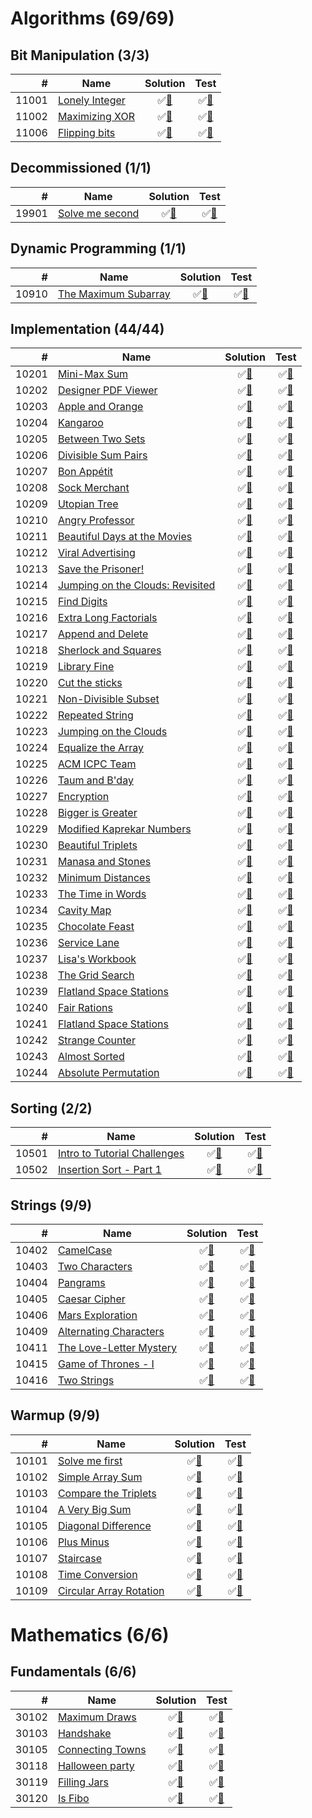 # Algorithms (69/69)

## Bit Manipulation (3/3)

|     # | Name                    | Solution                          | Test                           |
|------:|-------------------------|:---------------------------------:|:------------------------------:|
| 11001 | [Lonely Integer][11001] | &#9989;[&#128190;][11001solution] | &#9989;[&#128190;][11001tests] |
| 11002 | [Maximizing XOR][11002] | &#9989;[&#128190;][11002solution] | &#9989;[&#128190;][11002tests] |
| 11006 | [Flipping bits][11006]  | &#9989;[&#128190;][11006solution] | &#9989;[&#128190;][11006tests] |

[11001]: https://www.hackerrank.com/challenges/lonely-integer
[11002]: https://www.hackerrank.com/challenges/maximizing-xor
[11006]: https://www.hackerrank.com/challenges/flipping-bits

[11001solution]: src/main/java/org/ck/hackerRank/algorithms/bitmanipulation/lonelyinteger/Solution.java
[11002solution]: src/main/java/org/ck/hackerRank/algorithms/bitmanipulation/maximisingxor/Solution.java
[11006solution]: src/main/java/org/ck/hackerRank/algorithms/bitmanipulation/flippingbits/Solution.java

[11001tests]: src/test/java/org/ck/hackerRank/algorithms/bitmanipulation/lonelyinteger/SolutionTest.java
[11002tests]: src/test/java/org/ck/hackerRank/algorithms/bitmanipulation/maximisingxor/SolutionTest.java
[11006tests]: src/test/java/org/ck/hackerRank/algorithms/bitmanipulation/flippingbits/SolutionTest.java


## Decommissioned (1/1)

|     # | Name                     | Solution                          | Test                           |
|------:|--------------------------|:---------------------------------:|:------------------------------:|
| 19901 | [Solve me second][19901] | &#9989;[&#128190;][19901solution] | &#9989;[&#128190;][19901tests] |

[19901]: https://www.hackerrank.com/challenges/solve-me-second

[19901solution]: src/main/java/org/ck/hackerRank/algorithms/decommissioned/solvemesecond/Solution.java

[19901tests]: src/test/java/org/ck/hackerRank/algorithms/decommissioned/solvemesecond/SolutionTest.java


## Dynamic Programming (1/1)

|     # | Name                          | Solution                          | Test                           |
|------:|-------------------------------|:---------------------------------:|:------------------------------:|
| 10910 | [The Maximum Subarray][10910] | &#9989;[&#128190;][10910solution] | &#9989;[&#128190;][10910tests] |

[10910]: https://www.hackerrank.com/challenges/maxsubarray

[10910solution]: src/main/java/org/ck/hackerRank/algorithms/dynamicprogramming/maxsubarray/Solution.java

[10910tests]: src/test/java/org/ck/hackerRank/algorithms/dynamicprogramming/maxsubarray/SolutionTest.java


## Implementation (44/44)

|     # | Name                                      | Solution                          | Test                           |
|------:|-------------------------------------------|:---------------------------------:|:------------------------------:|
| 10201 | [Mini-Max Sum][10201]                     | &#9989;[&#128190;][10201solution] | &#9989;[&#128190;][10201tests] |
| 10202 | [Designer PDF Viewer][10202]              | &#9989;[&#128190;][10202solution] | &#9989;[&#128190;][10202tests] |
| 10203 | [Apple and Orange][10203]                 | &#9989;[&#128190;][10203solution] | &#9989;[&#128190;][10203tests] |
| 10204 | [Kangaroo][10204]                         | &#9989;[&#128190;][10204solution] | &#9989;[&#128190;][10204tests] |
| 10205 | [Between Two Sets][10205]                 | &#9989;[&#128190;][10205solution] | &#9989;[&#128190;][10205tests] |
| 10206 | [Divisible Sum Pairs][10206]              | &#9989;[&#128190;][10206solution] | &#9989;[&#128190;][10206tests] |
| 10207 | [Bon Appétit][10207]                      | &#9989;[&#128190;][10207solution] | &#9989;[&#128190;][10207tests] |
| 10208 | [Sock Merchant][10208]                    | &#9989;[&#128190;][10208solution] | &#9989;[&#128190;][10208tests] |
| 10209 | [Utopian Tree][10209]                     | &#9989;[&#128190;][10209solution] | &#9989;[&#128190;][10209tests] |
| 10210 | [Angry Professor][10210]                  | &#9989;[&#128190;][10210solution] | &#9989;[&#128190;][10210tests] |
| 10211 | [Beautiful Days at the Movies][10211]     | &#9989;[&#128190;][10211solution] | &#9989;[&#128190;][10211tests] |
| 10212 | [Viral Advertising][10212]                | &#9989;[&#128190;][10212solution] | &#9989;[&#128190;][10212tests] |
| 10213 | [Save the Prisoner!][10213]               | &#9989;[&#128190;][10213solution] | &#9989;[&#128190;][10213tests] |
| 10214 | [Jumping on the Clouds: Revisited][10214] | &#9989;[&#128190;][10214solution] | &#9989;[&#128190;][10214tests] |
| 10215 | [Find Digits][10215]                      | &#9989;[&#128190;][10215solution] | &#9989;[&#128190;][10215tests] |
| 10216 | [Extra Long Factorials][10216]            | &#9989;[&#128190;][10216solution] | &#9989;[&#128190;][10216tests] |
| 10217 | [Append and Delete][10217]                | &#9989;[&#128190;][10217solution] | &#9989;[&#128190;][10217tests] |
| 10218 | [Sherlock and Squares][10218]             | &#9989;[&#128190;][10218solution] | &#9989;[&#128190;][10218tests] |
| 10219 | [Library Fine][10219]                     | &#9989;[&#128190;][10219solution] | &#9989;[&#128190;][10219tests] |
| 10220 | [Cut the sticks][10220]                   | &#9989;[&#128190;][10220solution] | &#9989;[&#128190;][10220tests] |
| 10221 | [Non-Divisible Subset][10221]             | &#9989;[&#128190;][10221solution] | &#9989;[&#128190;][10221tests] |
| 10222 | [Repeated String][10222]                  | &#9989;[&#128190;][10222solution] | &#9989;[&#128190;][10222tests] |
| 10223 | [Jumping on the Clouds][10223]            | &#9989;[&#128190;][10223solution] | &#9989;[&#128190;][10223tests] |
| 10224 | [Equalize the Array][10224]               | &#9989;[&#128190;][10224solution] | &#9989;[&#128190;][10224tests] |
| 10225 | [ACM ICPC Team][10225]                    | &#9989;[&#128190;][10225solution] | &#9989;[&#128190;][10225tests] |
| 10226 | [Taum and B'day][10226]                   | &#9989;[&#128190;][10226solution] | &#9989;[&#128190;][10226tests] |
| 10227 | [Encryption][10227]                       | &#9989;[&#128190;][10227solution] | &#9989;[&#128190;][10227tests] |
| 10228 | [Bigger is Greater][10228]                | &#9989;[&#128190;][10228solution] | &#9989;[&#128190;][10228tests] |
| 10229 | [Modified Kaprekar Numbers][10229]        | &#9989;[&#128190;][10229solution] | &#9989;[&#128190;][10229tests] |
| 10230 | [Beautiful Triplets][10230]               | &#9989;[&#128190;][10230solution] | &#9989;[&#128190;][10230tests] |
| 10231 | [Manasa and Stones][10231]                | &#9989;[&#128190;][10231solution] | &#9989;[&#128190;][10231tests] |
| 10232 | [Minimum Distances][10232]                | &#9989;[&#128190;][10232solution] | &#9989;[&#128190;][10232tests] |
| 10233 | [The Time in Words][10233]                | &#9989;[&#128190;][10233solution] | &#9989;[&#128190;][10233tests] |
| 10234 | [Cavity Map][10234]                       | &#9989;[&#128190;][10234solution] | &#9989;[&#128190;][10234tests] |
| 10235 | [Chocolate Feast][10235]                  | &#9989;[&#128190;][10235solution] | &#9989;[&#128190;][10235tests] |
| 10236 | [Service Lane][10236]                     | &#9989;[&#128190;][10236solution] | &#9989;[&#128190;][10236tests] |
| 10237 | [Lisa's Workbook][10237]                  | &#9989;[&#128190;][10237solution] | &#9989;[&#128190;][10237tests] |
| 10238 | [The Grid Search][10238]                  | &#9989;[&#128190;][10238solution] | &#9989;[&#128190;][10238tests] |
| 10239 | [Flatland Space Stations][10239]          | &#9989;[&#128190;][10239solution] | &#9989;[&#128190;][10239tests] |
| 10240 | [Fair Rations][10240]                     | &#9989;[&#128190;][10240solution] | &#9989;[&#128190;][10240tests] |
| 10241 | [Flatland Space Stations][10241]          | &#9989;[&#128190;][10241solution] | &#9989;[&#128190;][10241tests] |
| 10242 | [Strange Counter][10242]                  | &#9989;[&#128190;][10242solution] | &#9989;[&#128190;][10242tests] |
| 10243 | [Almost Sorted][10243]                    | &#9989;[&#128190;][10243solution] | &#9989;[&#128190;][10243tests] |
| 10244 | [Absolute Permutation][10244]             | &#9989;[&#128190;][10244solution] | &#9989;[&#128190;][10244tests] |

[10201]: https://www.hackerrank.com/challenges/mini-max-sum
[10202]: https://www.hackerrank.com/challenges/designer-pdf-viewer
[10203]: https://www.hackerrank.com/challenges/apple-and-orange
[10204]: https://www.hackerrank.com/challenges/kangaroo
[10205]: https://www.hackerrank.com/challenges/between-two-sets
[10206]: https://www.hackerrank.com/challenges/divisible-sum-pairs
[10207]: https://www.hackerrank.com/challenges/bon-appetit
[10208]: https://www.hackerrank.com/challenges/sock-merchant
[10209]: https://www.hackerrank.com/challenges/utopian-tree
[10210]: https://www.hackerrank.com/challenges/angry-professor
[10211]: https://www.hackerrank.com/challenges/beautiful-days-at-the-movies
[10212]: https://www.hackerrank.com/challenges/strange-advertising
[10213]: https://www.hackerrank.com/challenges/save-the-prisoner
[10214]: https://www.hackerrank.com/challenges/jumping-on-the-clouds-revisited
[10215]: https://www.hackerrank.com/challenges/find-digits
[10216]: https://www.hackerrank.com/challenges/extra-long-factorials
[10217]: https://www.hackerrank.com/challenges/append-and-delete
[10218]: https://www.hackerrank.com/challenges/sherlock-and-squares
[10219]: https://www.hackerrank.com/challenges/library-fine
[10220]: https://www.hackerrank.com/challenges/cut-the-sticks
[10221]: https://www.hackerrank.com/challenges/non-divisible-subset
[10222]: https://www.hackerrank.com/challenges/repeated-string
[10223]: https://www.hackerrank.com/challenges/jumping-on-the-clouds
[10224]: https://www.hackerrank.com/challenges/equality-in-a-array
[10225]: https://www.hackerrank.com/challenges/acm-icpc-team
[10226]: https://www.hackerrank.com/challenges/taum-and-bday
[10227]: https://www.hackerrank.com/challenges/encryption
[10228]: https://www.hackerrank.com/challenges/bigger-is-greater
[10229]: https://www.hackerrank.com/challenges/kaprekar-numbers
[10230]: https://www.hackerrank.com/challenges/beautiful-triplets
[10231]: https://www.hackerrank.com/challenges/manasa-and-stones
[10232]: https://www.hackerrank.com/challenges/minimum-distances
[10233]: https://www.hackerrank.com/challenges/the-time-in-words
[10234]: https://www.hackerrank.com/challenges/cavity-map
[10235]: https://www.hackerrank.com/challenges/chocolate-feast
[10236]: https://www.hackerrank.com/challenges/service-lane
[10237]: https://www.hackerrank.com/challenges/lisa-workbook
[10238]: https://www.hackerrank.com/challenges/the-grid-search
[10239]: https://www.hackerrank.com/challenges/flatland-space-stations
[10240]: https://www.hackerrank.com/challenges/fair-rations
[10241]: https://www.hackerrank.com/challenges/flatland-space-stations
[10242]: https://www.hackerrank.com/challenges/strange-code
[10243]: https://www.hackerrank.com/challenges/almost-sorted
[10244]: https://www.hackerrank.com/challenges/absolute-permutation

[10201solution]: src/main/java/org/ck/hackerRank/algorithms/implementation/minimaxsum/Solution.java
[10202solution]: src/main/java/org/ck/hackerRank/algorithms/implementation/designerpdfviewer/Solution.java
[10203solution]: src/main/java/org/ck/hackerRank/algorithms/implementation/appleandorange/Solution.java
[10204solution]: src/main/java/org/ck/hackerRank/algorithms/implementation/kangaroo/Solution.java
[10205solution]: src/main/java/org/ck/hackerRank/algorithms/implementation/betweentwosets/Solution.java
[10206solution]: src/main/java/org/ck/hackerRank/algorithms/implementation/divisiblesumpairs/Solution.java
[10207solution]: src/main/java/org/ck/hackerRank/algorithms/implementation/bonappetit/Solution.java
[10208solution]: src/main/java/org/ck/hackerRank/algorithms/implementation/sockmerchant/Solution.java
[10209solution]: src/main/java/org/ck/hackerRank/algorithms/implementation/utopiantree/Solution.java
[10210solution]: src/main/java/org/ck/hackerRank/algorithms/implementation/angryprofessor/Solution.java
[10211solution]: src/main/java/org/ck/hackerRank/algorithms/implementation/beautifuldaysatthemovies/Solution.java
[10212solution]: src/main/java/org/ck/hackerRank/algorithms/implementation/viraladvertising/Solution.java
[10213solution]: src/main/java/org/ck/hackerRank/algorithms/implementation/savetheprisoner/Solution.java
[10214solution]: src/main/java/org/ck/hackerRank/algorithms/implementation/jumpingonthecloudsrevisited/Solution.java
[10215solution]: src/main/java/org/ck/hackerRank/algorithms/implementation/finddigits/Solution.java
[10216solution]: src/main/java/org/ck/hackerRank/algorithms/implementation/extralongfactorials/Solution.java
[10217solution]: src/main/java/org/ck/hackerRank/algorithms/implementation/appendanddelete/Solution.java
[10218solution]: src/main/java/org/ck/hackerRank/algorithms/implementation/sherlockandsquares/Solution.java
[10219solution]: src/main/java/org/ck/hackerRank/algorithms/implementation/libraryfine/Solution.java
[10220solution]: src/main/java/org/ck/hackerRank/algorithms/implementation/cutthesticks/Solution.java
[10221solution]: src/main/java/org/ck/hackerRank/algorithms/implementation/nondivisiblesubset/Solution.java
[10222solution]: src/main/java/org/ck/hackerRank/algorithms/implementation/repeatedstring/Solution.java
[10223solution]: src/main/java/org/ck/hackerRank/algorithms/implementation/jumpingontheclouds/Solution.java
[10224solution]: src/main/java/org/ck/hackerRank/algorithms/implementation/equalizethearray/Solution.java
[10225solution]: src/main/java/org/ck/hackerRank/algorithms/implementation/acmicpcteam/Solution.java
[10226solution]: src/main/java/org/ck/hackerRank/algorithms/implementation/taumandbday/Solution.java
[10227solution]: src/main/java/org/ck/hackerRank/algorithms/implementation/encryption/Solution.java
[10228solution]: src/main/java/org/ck/hackerRank/algorithms/implementation/biggerisgreater/Solution.java
[10229solution]: src/main/java/org/ck/hackerRank/algorithms/implementation/modifiedkaprekarnumbers/Solution.java
[10230solution]: src/main/java/org/ck/hackerRank/algorithms/implementation/beautifultriplets/Solution.java
[10231solution]: src/main/java/org/ck/hackerRank/algorithms/implementation/manasaandstones/Solution.java
[10232solution]: src/main/java/org/ck/hackerRank/algorithms/implementation/minimumdistances/Solution.java
[10233solution]: src/main/java/org/ck/hackerRank/algorithms/implementation/thetimeinwords/Solution.java
[10234solution]: src/main/java/org/ck/hackerRank/algorithms/implementation/cavitymap/Solution.java
[10235solution]: src/main/java/org/ck/hackerRank/algorithms/implementation/chocolatefeast/Solution.java
[10236solution]: src/main/java/org/ck/hackerRank/algorithms/implementation/servicelane/Solution.java
[10237solution]: src/main/java/org/ck/hackerRank/algorithms/implementation/lisasworkbook/Solution.java
[10238solution]: src/main/java/org/ck/hackerRank/algorithms/implementation/thegridsearch/Solution.java
[10239solution]: src/main/java/org/ck/hackerRank/algorithms/implementation/flatlandspacestations/Solution.java
[10240solution]: src/main/java/org/ck/hackerRank/algorithms/implementation/fairrations/Solution.java
[10241solution]: src/main/java/org/ck/hackerRank/algorithms/implementation/happyladybugs/Solution.java
[10242solution]: src/main/java/org/ck/hackerRank/algorithms/implementation/strangecounter/Solution.java
[10243solution]: src/main/java/org/ck/hackerRank/algorithms/implementation/almostsorted/Solution.java
[10244solution]: src/main/java/org/ck/hackerRank/algorithms/implementation/absolutepermutation/Solution.java

[10201tests]: src/test/java/org/ck/hackerRank/algorithms/implementation/minimaxsum/SolutionTest.java
[10202tests]: src/test/java/org/ck/hackerRank/algorithms/implementation/designerpdfviewer/SolutionTest.java
[10203tests]: src/test/java/org/ck/hackerRank/algorithms/implementation/appleandorange/SolutionTest.java
[10204tests]: src/test/java/org/ck/hackerRank/algorithms/implementation/kangaroo/SolutionTest.java
[10205tests]: src/test/java/org/ck/hackerRank/algorithms/implementation/betweentwosets/SolutionTest.java
[10206tests]: src/test/java/org/ck/hackerRank/algorithms/implementation/divisiblesumpairs/SolutionTest.java
[10207tests]: src/test/java/org/ck/hackerRank/algorithms/implementation/bonappetit/SolutionTest.java
[10208tests]: src/test/java/org/ck/hackerRank/algorithms/implementation/sockmerchant/SolutionTest.java
[10209tests]: src/test/java/org/ck/hackerRank/algorithms/implementation/utopiantree/SolutionTest.java
[10210tests]: src/test/java/org/ck/hackerRank/algorithms/implementation/angryprofessor/SolutionTest.java
[10211tests]: src/test/java/org/ck/hackerRank/algorithms/implementation/beautifuldaysatthemovies/SolutionTest.java
[10212tests]: src/test/java/org/ck/hackerRank/algorithms/implementation/viraladvertising/SolutionTest.java
[10213tests]: src/test/java/org/ck/hackerRank/algorithms/implementation/savetheprisoner/SolutionTest.java
[10214tests]: src/test/java/org/ck/hackerRank/algorithms/implementation/jumpingonthecloudsrevisited/SolutionTest.java
[10215tests]: src/test/java/org/ck/hackerRank/algorithms/implementation/finddigits/SolutionTest.java
[10216tests]: src/test/java/org/ck/hackerRank/algorithms/implementation/extralongfactorials/SolutionTest.java
[10217tests]: src/test/java/org/ck/hackerRank/algorithms/implementation/appendanddelete/SolutionTest.java
[10218tests]: src/test/java/org/ck/hackerRank/algorithms/implementation/sherlockandsquares/SolutionTest.java
[10219tests]: src/test/java/org/ck/hackerRank/algorithms/implementation/libraryfine/SolutionTest.java
[10220tests]: src/test/java/org/ck/hackerRank/algorithms/implementation/cutthesticks/SolutionTest.java
[10221tests]: src/test/java/org/ck/hackerRank/algorithms/implementation/nondivisiblesubset/SolutionTest.java
[10222tests]: src/test/java/org/ck/hackerRank/algorithms/implementation/repeatedstring/SolutionTest.java
[10223tests]: src/test/java/org/ck/hackerRank/algorithms/implementation/jumpingontheclouds/SolutionTest.java
[10224tests]: src/test/java/org/ck/hackerRank/algorithms/implementation/equalizethearray/SolutionTest.java
[10225tests]: src/test/java/org/ck/hackerRank/algorithms/implementation/acmicpcteam/SolutionTest.java
[10226tests]: src/test/java/org/ck/hackerRank/algorithms/implementation/taumandbday/SolutionTest.java
[10227tests]: src/test/java/org/ck/hackerRank/algorithms/implementation/encryption/SolutionTest.java
[10228tests]: src/test/java/org/ck/hackerRank/algorithms/implementation/biggerisgreater/SolutionTest.java
[10229tests]: src/test/java/org/ck/hackerRank/algorithms/implementation/modifiedkaprekarnumbers/SolutionTest.java
[10230tests]: src/test/java/org/ck/hackerRank/algorithms/implementation/beautifultriplets/SolutionTest.java
[10231tests]: src/test/java/org/ck/hackerRank/algorithms/implementation/manasaandstones/SolutionTest.java
[10232tests]: src/test/java/org/ck/hackerRank/algorithms/implementation/minimumdistances/SolutionTest.java
[10233tests]: src/test/java/org/ck/hackerRank/algorithms/implementation/thetimeinwords/SolutionTest.java
[10234tests]: src/test/java/org/ck/hackerRank/algorithms/implementation/cavitymap/SolutionTest.java
[10235tests]: src/test/java/org/ck/hackerRank/algorithms/implementation/chocolatefeast/SolutionTest.java
[10236tests]: src/test/java/org/ck/hackerRank/algorithms/implementation/servicelane/SolutionTest.java
[10237tests]: src/test/java/org/ck/hackerRank/algorithms/implementation/lisasworkbook/SolutionTest.java
[10238tests]: src/test/java/org/ck/hackerRank/algorithms/implementation/thegridsearch/SolutionTest.java
[10239tests]: src/test/java/org/ck/hackerRank/algorithms/implementation/flatlandspacestations/SolutionTest.java
[10240tests]: src/test/java/org/ck/hackerRank/algorithms/implementation/fairrations/SolutionTest.java
[10241tests]: src/test/java/org/ck/hackerRank/algorithms/implementation/happyladybugs/SolutionTest.java
[10242tests]: src/test/java/org/ck/hackerRank/algorithms/implementation/strangecounter/SolutionTest.java
[10243tests]: src/test/java/org/ck/hackerRank/algorithms/implementation/almostsorted/SolutionTest.java
[10244tests]: src/test/java/org/ck/hackerRank/algorithms/implementation/absolutepermutation/SolutionTest.java


## Sorting (2/2)

|     # | Name                                  | Solution                          | Test                           |
|------:|---------------------------------------|:---------------------------------:|:------------------------------:|
| 10501 | [Intro to Tutorial Challenges][10501] | &#9989;[&#128190;][10501solution] | &#9989;[&#128190;][10501tests] |
| 10502 | [Insertion Sort - Part 1][10502]      | &#9989;[&#128190;][10502solution] | &#9989;[&#128190;][10502tests] |

[10501]: https://www.hackerrank.com/challenges/tutorial-intro
[10502]: https://www.hackerrank.com/challenges/insertionsort1

[10501solution]: src/main/java/org/ck/hackerRank/algorithms/sorting/intrototutorialchallenges/Solution.java
[10502solution]: src/main/java/org/ck/hackerRank/algorithms/sorting/insertionsortpart1/Solution.java

[10501tests]: src/test/java/org/ck/hackerRank/algorithms/sorting/intrototutorialchallenges/SolutionTest.java
[10502tests]: src/test/java/org/ck/hackerRank/algorithms/sorting/insertionsortpart1/SolutionTest.java


## Strings (9/9)

|     # | Name                             | Solution                          | Test                           |
|------:|----------------------------------|:---------------------------------:|:------------------------------:|
| 10402 | [CamelCase][10402]               | &#9989;[&#128190;][10402solution] | &#9989;[&#128190;][10402tests] |
| 10403 | [Two Characters][10403]          | &#9989;[&#128190;][10403solution] | &#9989;[&#128190;][10403tests] |
| 10404 | [Pangrams][10404]                | &#9989;[&#128190;][10404solution] | &#9989;[&#128190;][10404tests] |
| 10405 | [Caesar Cipher][10405]           | &#9989;[&#128190;][10405solution] | &#9989;[&#128190;][10405tests] |
| 10406 | [Mars Exploration][10406]        | &#9989;[&#128190;][10406solution] | &#9989;[&#128190;][10406tests] |
| 10409 | [Alternating Characters][10409]  | &#9989;[&#128190;][10409solution] | &#9989;[&#128190;][10409tests] |
| 10411 | [The Love-Letter Mystery][10411] | &#9989;[&#128190;][10411solution] | &#9989;[&#128190;][10411tests] |
| 10415 | [Game of Thrones - I][10415]     | &#9989;[&#128190;][10415solution] | &#9989;[&#128190;][10415tests] |
| 10416 | [Two Strings][10416]             | &#9989;[&#128190;][10416solution] | &#9989;[&#128190;][10416tests] |

[10402]: https://www.hackerrank.com/challenges/camelcase
[10403]: https://www.hackerrank.com/challenges/two-characters
[10404]: https://www.hackerrank.com/challenges/pangrams
[10405]: https://www.hackerrank.com/challenges/caesar-cipher-1
[10406]: https://www.hackerrank.com/challenges/mars-exploration
[10409]: https://www.hackerrank.com/challenges/alternating-characters
[10411]: https://www.hackerrank.com/challenges/the-love-letter-mystery
[10415]: https://www.hackerrank.com/challenges/game-of-thrones
[10416]: https://www.hackerrank.com/challenges/two-strings

[10402solution]: src/main/java/org/ck/hackerRank/algorithms/strings/camelcase/Solution.java
[10403solution]: src/main/java/org/ck/hackerRank/algorithms/strings/twocharacters/Solution.java
[10404solution]: src/main/java/org/ck/hackerRank/algorithms/strings/pangrams/Solution.java
[10405solution]: src/main/java/org/ck/hackerRank/algorithms/strings/caesarcipher/Solution.java
[10406solution]: src/main/java/org/ck/hackerRank/algorithms/strings/marsexploration/Solution.java
[10409solution]: src/main/java/org/ck/hackerRank/algorithms/strings/alternatingcharacters/Solution.java
[10411solution]: src/main/java/org/ck/hackerRank/algorithms/strings/thelovelettermystery/Solution.java
[10415solution]: src/main/java/org/ck/hackerRank/algorithms/strings/gameofthronesi/Solution.java
[10416solution]: src/main/java/org/ck/hackerRank/algorithms/strings/twostrings/Solution.java

[10402tests]: src/test/java/org/ck/hackerRank/algorithms/strings/camelcase/SolutionTest.java
[10403tests]: src/test/java/org/ck/hackerRank/algorithms/strings/twocharacters/SolutionTest.java
[10404tests]: src/test/java/org/ck/hackerRank/algorithms/strings/pangrams/SolutionTest.java
[10405tests]: src/test/java/org/ck/hackerRank/algorithms/strings/caesarcipher/SolutionTest.java
[10406tests]: src/test/java/org/ck/hackerRank/algorithms/strings/marsexploration/SolutionTest.java
[10409tests]: src/test/java/org/ck/hackerRank/algorithms/strings/alternatingcharacters/SolutionTest.java
[10411tests]: src/test/java/org/ck/hackerRank/algorithms/strings/thelovelettermystery/SolutionTest.java
[10415tests]: src/test/java/org/ck/hackerRank/algorithms/strings/gameofthronesi/SolutionTest.java
[10416tests]: src/test/java/org/ck/hackerRank/algorithms/strings/twostrings/SolutionTest.java


## Warmup (9/9)

|     # | Name                             | Solution                          | Test                           |
|------:|----------------------------------|:---------------------------------:|:------------------------------:|
| 10101 | [Solve me first][10101]          | &#9989;[&#128190;][10101solution] | &#9989;[&#128190;][10101tests] |
| 10102 | [Simple Array Sum][10102]        | &#9989;[&#128190;][10102solution] | &#9989;[&#128190;][10102tests] |
| 10103 | [Compare the Triplets][10103]    | &#9989;[&#128190;][10103solution] | &#9989;[&#128190;][10103tests] |
| 10104 | [A Very Big Sum][10104]          | &#9989;[&#128190;][10104solution] | &#9989;[&#128190;][10104tests] |
| 10105 | [Diagonal Difference][10105]     | &#9989;[&#128190;][10105solution] | &#9989;[&#128190;][10105tests] |
| 10106 | [Plus Minus][10106]              | &#9989;[&#128190;][10106solution] | &#9989;[&#128190;][10106tests] |
| 10107 | [Staircase][10107]               | &#9989;[&#128190;][10107solution] | &#9989;[&#128190;][10107tests] |
| 10108 | [Time Conversion][10108]         | &#9989;[&#128190;][10108solution] | &#9989;[&#128190;][10108tests] |
| 10109 | [Circular Array Rotation][10109] | &#9989;[&#128190;][10109solution] | &#9989;[&#128190;][10109tests] |

[10101]: https://www.hackerrank.com/challenges/solve-me-first
[10102]: https://www.hackerrank.com/challenges/simple-array-sum
[10103]: https://www.hackerrank.com/challenges/compare-the-triplets
[10104]: https://www.hackerrank.com/challenges/a-very-big-sum
[10105]: https://www.hackerrank.com/challenges/diagonal-difference
[10106]: https://www.hackerrank.com/challenges/plus-minus
[10107]: https://www.hackerrank.com/challenges/staircase
[10108]: https://www.hackerrank.com/challenges/time-conversion
[10109]: https://www.hackerrank.com/challenges/circular-array-rotation

[10101solution]: src/main/java/org/ck/hackerRank/algorithms/warmup/solvemefirst/Solution.java
[10102solution]: src/main/java/org/ck/hackerRank/algorithms/warmup/simplearraysum/Solution.java
[10103solution]: src/main/java/org/ck/hackerRank/algorithms/warmup/comparethetriplets/Solution.java
[10104solution]: src/main/java/org/ck/hackerRank/algorithms/warmup/averybigsum/Solution.java
[10105solution]: src/main/java/org/ck/hackerRank/algorithms/warmup/diagonaldifference/Solution.java
[10106solution]: src/main/java/org/ck/hackerRank/algorithms/warmup/plusminus/Solution.java
[10107solution]: src/main/java/org/ck/hackerRank/algorithms/warmup/staircase/Solution.java
[10108solution]: src/main/java/org/ck/hackerRank/algorithms/warmup/timeconversion/Solution.java
[10109solution]: src/main/java/org/ck/hackerRank/algorithms/warmup/circulararrayrotation/Solution.java

[10101tests]: src/test/java/org/ck/hackerRank/algorithms/warmup/solvemefirst/SolutionTest.java
[10102tests]: src/test/java/org/ck/hackerRank/algorithms/warmup/simplearraysum/SolutionTest.java
[10103tests]: src/test/java/org/ck/hackerRank/algorithms/warmup/comparethetriplets/SolutionTest.java
[10104tests]: src/test/java/org/ck/hackerRank/algorithms/warmup/averybigsum/SolutionTest.java
[10105tests]: src/test/java/org/ck/hackerRank/algorithms/warmup/diagonaldifference/SolutionTest.java
[10106tests]: src/test/java/org/ck/hackerRank/algorithms/warmup/plusminus/SolutionTest.java
[10107tests]: src/test/java/org/ck/hackerRank/algorithms/warmup/staircase/SolutionTest.java
[10108tests]: src/test/java/org/ck/hackerRank/algorithms/warmup/timeconversion/SolutionTest.java
[10109tests]: src/test/java/org/ck/hackerRank/algorithms/warmup/circulararrayrotation/SolutionTest.java

# Mathematics (6/6)

##  Fundamentals (6/6)

|     # | Name                      | Solution                          | Test                           |
|------:|---------------------------|:---------------------------------:|:------------------------------:|
| 30102 | [Maximum Draws][30102]    | &#9989;[&#128190;][30102solution] | &#9989;[&#128190;][30102tests] |
| 30103 | [Handshake][30103]        | &#9989;[&#128190;][30103solution] | &#9989;[&#128190;][30103tests] |
| 30105 | [Connecting Towns][30105] | &#9989;[&#128190;][30105solution] | &#9989;[&#128190;][30105tests] |
| 30118 | [Halloween party][30118]  | &#9989;[&#128190;][30118solution] | &#9989;[&#128190;][30118tests] |
| 30119 | [Filling Jars][30119]     | &#9989;[&#128190;][30119solution] | &#9989;[&#128190;][30119tests] |
| 30120 | [Is Fibo][30120]          | &#9989;[&#128190;][30120solution] | &#9989;[&#128190;][30120tests] |

[30102]: https://www.hackerrank.com/challenges/maximum-draws
[30103]: https://www.hackerrank.com/challenges/handshake
[30105]: https://www.hackerrank.com/challenges/connecting-towns
[30118]: https://www.hackerrank.com/challenges/halloween-party
[30119]: https://www.hackerrank.com/challenges/filling-jars
[30120]: https://www.hackerrank.com/challenges/is-fibo

[30102solution]: src/main/java/org/ck/hackerRank/mathematics/fundamentals/maximumdraws/Solution.java
[30103solution]: src/main/java/org/ck/hackerRank/mathematics/fundamentals/handshake/Solution.java
[30105solution]: src/main/java/org/ck/hackerRank/mathematics/fundamentals/connectingtowns/Solution.java
[30118solution]: src/main/java/org/ck/hackerRank/mathematics/fundamentals/halloweenparty/Solution.java
[30119solution]: src/main/java/org/ck/hackerRank/mathematics/fundamentals/fillingjars/Solution.java
[30120solution]: src/main/java/org/ck/hackerRank/mathematics/fundamentals/isfibo/Solution.java

[30102tests]: src/test/java/org/ck/hackerRank/mathematics/fundamentals/maximumdraws/SolutionTest.java
[30103tests]: src/test/java/org/ck/hackerRank/mathematics/fundamentals/handshake/SolutionTest.java
[30105tests]: src/test/java/org/ck/hackerRank/mathematics/fundamentals/connectingtowns/SolutionTest.java
[30118tests]: src/test/java/org/ck/hackerRank/mathematics/fundamentals/halloweenparty/SolutionTest.java
[30119tests]: src/test/java/org/ck/hackerRank/mathematics/fundamentals/fillingjars/SolutionTest.java
[30120tests]: src/test/java/org/ck/hackerRank/mathematics/fundamentals/isfibo/SolutionTest.java

